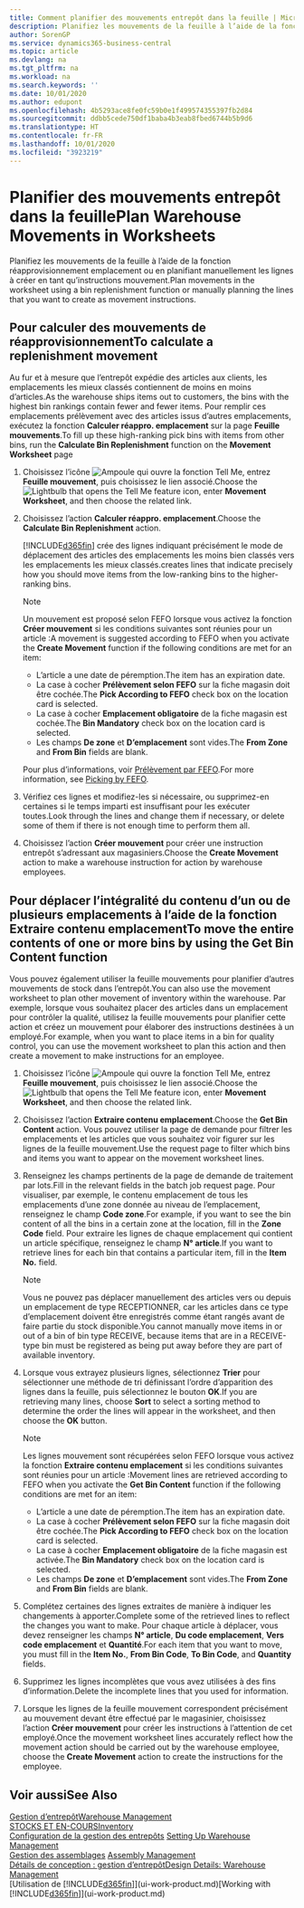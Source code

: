 ```yaml
---
title: Comment planifier des mouvements entrepôt dans la feuille | Microsoft Docs
description: Planifiez les mouvements de la feuille à l’aide de la fonction réapprovisionnement emplacement ou en planifiant manuellement les lignes à créer en tant qu’instructions mouvement.
author: SorenGP
ms.service: dynamics365-business-central
ms.topic: article
ms.devlang: na
ms.tgt_pltfrm: na
ms.workload: na
ms.search.keywords: ''
ms.date: 10/01/2020
ms.author: edupont
ms.openlocfilehash: 4b5293ace8fe0fc59b0e1f499574355397fb2d84
ms.sourcegitcommit: ddbb5cede750df1baba4b3eab8fbed6744b5b9d6
ms.translationtype: HT
ms.contentlocale: fr-FR
ms.lasthandoff: 10/01/2020
ms.locfileid: "3923219"
---
```

# <a name="plan-warehouse-movements-in-worksheets"></a><span data-ttu-id="f4f3a-103">Planifier des mouvements entrepôt dans la feuille</span><span class="sxs-lookup"><span data-stu-id="f4f3a-103">Plan Warehouse Movements in Worksheets</span></span>
<span data-ttu-id="f4f3a-104">Planifiez les mouvements de la feuille à l’aide de la fonction réapprovisionnement emplacement ou en planifiant manuellement les lignes à créer en tant qu’instructions mouvement.</span><span class="sxs-lookup"><span data-stu-id="f4f3a-104">Plan movements in the worksheet using a bin replenishment function or manually planning the lines that you want to create as movement instructions.</span></span>  

## <a name="to-calculate-a-replenishment-movement"></a><span data-ttu-id="f4f3a-105">Pour calculer des mouvements de réapprovisionnement</span><span class="sxs-lookup"><span data-stu-id="f4f3a-105">To calculate a replenishment movement</span></span>  
<span data-ttu-id="f4f3a-106">Au fur et à mesure que l’entrepôt expédie des articles aux clients, les emplacements les mieux classés contiennent de moins en moins d’articles.</span><span class="sxs-lookup"><span data-stu-id="f4f3a-106">As the warehouse ships items out to customers, the bins with the highest bin rankings contain fewer and fewer items.</span></span> <span data-ttu-id="f4f3a-107">Pour remplir ces emplacements prélèvement avec des articles issus d’autres emplacements, exécutez la fonction **Calculer réappro. emplacement** sur la page **Feuille mouvements**.</span><span class="sxs-lookup"><span data-stu-id="f4f3a-107">To fill up these high-ranking pick bins with items from other bins, run the **Calculate Bin Replenishment** function on the **Movement Worksheet** page</span></span>

1.  <span data-ttu-id="f4f3a-108">Choisissez l’icône ![Ampoule qui ouvre la fonction Tell Me](media/ui-search/search_small.png "Dites-moi ce que vous voulez faire"), entrez **Feuille mouvement**, puis choisissez le lien associé.</span><span class="sxs-lookup"><span data-stu-id="f4f3a-108">Choose the ![Lightbulb that opens the Tell Me feature](media/ui-search/search_small.png "Tell me what you want to do") icon, enter **Movement Worksheet**, and then choose the related link.</span></span>  
2.  <span data-ttu-id="f4f3a-109">Choisissez l’action **Calculer réappro. emplacement**.</span><span class="sxs-lookup"><span data-stu-id="f4f3a-109">Choose the **Calculate Bin Replenishment** action.</span></span>  

    [!INCLUDE[d365fin](includes/d365fin_md.md)] <span data-ttu-id="f4f3a-110">crée des lignes indiquant précisément le mode de déplacement des articles des emplacements les moins bien classés vers les emplacements les mieux classés.</span><span class="sxs-lookup"><span data-stu-id="f4f3a-110">creates lines that indicate precisely how you should move items from the low-ranking bins to the higher-ranking bins.</span></span>  

    > [!NOTE]  
    >  <span data-ttu-id="f4f3a-111">Un mouvement est proposé selon FEFO lorsque vous activez la fonction **Créer mouvement** si les conditions suivantes sont réunies pour un article :</span><span class="sxs-lookup"><span data-stu-id="f4f3a-111">A movement is suggested according to FEFO when you activate the **Create Movement** function if the following conditions are met for an item:</span></span>  
    >   
    >  -   <span data-ttu-id="f4f3a-112">L’article a une date de péremption.</span><span class="sxs-lookup"><span data-stu-id="f4f3a-112">The item has an expiration date.</span></span>  
    > -   <span data-ttu-id="f4f3a-113">La case à cocher **Prélèvement selon FEFO** sur la fiche magasin doit être cochée.</span><span class="sxs-lookup"><span data-stu-id="f4f3a-113">The **Pick According to FEFO** check box on the location card is selected.</span></span>  
    > -   <span data-ttu-id="f4f3a-114">La case à cocher **Emplacement obligatoire** de la fiche magasin est cochée.</span><span class="sxs-lookup"><span data-stu-id="f4f3a-114">The **Bin Mandatory** check box on the location card is selected.</span></span>  
    > -   <span data-ttu-id="f4f3a-115">Les champs **De zone** et **D’emplacement** sont vides.</span><span class="sxs-lookup"><span data-stu-id="f4f3a-115">The **From Zone** and **From Bin** fields are blank.</span></span>  

    <span data-ttu-id="f4f3a-116">Pour plus d’informations, voir [Prélèvement par FEFO](warehouse-picking-by-fefo.md).</span><span class="sxs-lookup"><span data-stu-id="f4f3a-116">For more information, see [Picking by FEFO](warehouse-picking-by-fefo.md).</span></span>  

3.  <span data-ttu-id="f4f3a-117">Vérifiez ces lignes et modifiez-les si nécessaire, ou supprimez-en certaines si le temps imparti est insuffisant pour les exécuter toutes.</span><span class="sxs-lookup"><span data-stu-id="f4f3a-117">Look through the lines and change them if necessary, or delete some of them if there is not enough time to perform them all.</span></span>  
4.  <span data-ttu-id="f4f3a-118">Choisissez l’action **Créer mouvement** pour créer une instruction entrepôt s’adressant aux magasiniers.</span><span class="sxs-lookup"><span data-stu-id="f4f3a-118">Choose the **Create Movement** action to make a warehouse instruction for action by warehouse employees.</span></span>  

## <a name="to-move-the-entire-contents-of-one-or-more-bins-by-using-the-get-bin-content-function"></a><span data-ttu-id="f4f3a-119">Pour déplacer l’intégralité du contenu d’un ou de plusieurs emplacements à l’aide de la fonction Extraire contenu emplacement</span><span class="sxs-lookup"><span data-stu-id="f4f3a-119">To move the entire contents of one or more bins by using the Get Bin Content function</span></span>  
<span data-ttu-id="f4f3a-120">Vous pouvez également utiliser la feuille mouvements pour planifier d’autres mouvements de stock dans l’entrepôt.</span><span class="sxs-lookup"><span data-stu-id="f4f3a-120">You can also use the movement worksheet to plan other movement of inventory within the warehouse.</span></span> <span data-ttu-id="f4f3a-121">Par exemple, lorsque vous souhaitez placer des articles dans un emplacement pour contrôler la qualité, utilisez la feuille mouvements pour planifier cette action et créez un mouvement pour élaborer des instructions destinées à un employé.</span><span class="sxs-lookup"><span data-stu-id="f4f3a-121">For example, when you want to place items in a bin for quality control, you can use the movement worksheet to plan this action and then create a movement to make instructions for an employee.</span></span>  

1.  <span data-ttu-id="f4f3a-122">Choisissez l’icône ![Ampoule qui ouvre la fonction Tell Me](media/ui-search/search_small.png "Dites-moi ce que vous voulez faire"), entrez **Feuille mouvement**, puis choisissez le lien associé.</span><span class="sxs-lookup"><span data-stu-id="f4f3a-122">Choose the ![Lightbulb that opens the Tell Me feature](media/ui-search/search_small.png "Tell me what you want to do") icon, enter **Movement Worksheet**, and then choose the related link.</span></span>  
2.  <span data-ttu-id="f4f3a-123">Choisissez l’action **Extraire contenu emplacement**.</span><span class="sxs-lookup"><span data-stu-id="f4f3a-123">Choose the **Get Bin Content** action.</span></span> <span data-ttu-id="f4f3a-124">Vous pouvez utiliser la page de demande pour filtrer les emplacements et les articles que vous souhaitez voir figurer sur les lignes de la feuille mouvement.</span><span class="sxs-lookup"><span data-stu-id="f4f3a-124">Use the request page to filter which bins and items you want to appear on the movement worksheet lines.</span></span>  
3.  <span data-ttu-id="f4f3a-125">Renseignez les champs pertinents de la page de demande de traitement par lots.</span><span class="sxs-lookup"><span data-stu-id="f4f3a-125">Fill in the relevant fields in the batch job request page.</span></span> <span data-ttu-id="f4f3a-126">Pour visualiser, par exemple, le contenu emplacement de tous les emplacements d’une zone donnée au niveau de l’emplacement, renseignez le champ **Code zone**.</span><span class="sxs-lookup"><span data-stu-id="f4f3a-126">For example, if you want to see the bin content of all the bins in a certain zone at the location, fill in the **Zone Code** field.</span></span> <span data-ttu-id="f4f3a-127">Pour extraire les lignes de chaque emplacement qui contient un article spécifique, renseignez le champ **N° article**.</span><span class="sxs-lookup"><span data-stu-id="f4f3a-127">If you want to retrieve lines for each bin that contains a particular item, fill in the **Item No.** field.</span></span>  

    > [!NOTE]  
    >  <span data-ttu-id="f4f3a-128">Vous ne pouvez pas déplacer manuellement des articles vers ou depuis un emplacement de type RECEPTIONNER, car les articles dans ce type d’emplacement doivent être enregistrés comme étant rangés avant de faire partie du stock disponible.</span><span class="sxs-lookup"><span data-stu-id="f4f3a-128">You cannot manually move items in or out of a bin of bin type RECEIVE, because items that are in a RECEIVE-type bin must be registered as being put away before they are part of available inventory.</span></span>  

4.  <span data-ttu-id="f4f3a-129">Lorsque vous extrayez plusieurs lignes, sélectionnez **Trier** pour sélectionner une méthode de tri définissant l’ordre d’apparition des lignes dans la feuille, puis sélectionnez le bouton **OK**.</span><span class="sxs-lookup"><span data-stu-id="f4f3a-129">If you are retrieving many lines, choose **Sort** to select a sorting method to determine the order the lines will appear in the worksheet, and then choose the **OK** button.</span></span>  

    > [!NOTE]  
    >  <span data-ttu-id="f4f3a-130">Les lignes mouvement sont récupérées selon FEFO lorsque vous activez la fonction **Extraire contenu emplacement** si les conditions suivantes sont réunies pour un article :</span><span class="sxs-lookup"><span data-stu-id="f4f3a-130">Movement lines are retrieved according to FEFO when you activate the **Get Bin Content** function if the following conditions are met for an item:</span></span>  
    >   
    >  -   <span data-ttu-id="f4f3a-131">L’article a une date de péremption.</span><span class="sxs-lookup"><span data-stu-id="f4f3a-131">The item has an expiration date.</span></span>  
    > -   <span data-ttu-id="f4f3a-132">La case à cocher **Prélèvement selon FEFO** sur la fiche magasin doit être cochée.</span><span class="sxs-lookup"><span data-stu-id="f4f3a-132">The **Pick According to FEFO** check box on the location card is selected.</span></span>  
    > -   <span data-ttu-id="f4f3a-133">La case à cocher **Emplacement obligatoire** de la fiche magasin est activée.</span><span class="sxs-lookup"><span data-stu-id="f4f3a-133">The **Bin Mandatory** check box on the location card is selected.</span></span>  
    > -   <span data-ttu-id="f4f3a-134">Les champs **De zone** et **D’emplacement** sont vides.</span><span class="sxs-lookup"><span data-stu-id="f4f3a-134">The **From Zone** and **From Bin** fields are blank.</span></span>  

5.  <span data-ttu-id="f4f3a-135">Complétez certaines des lignes extraites de manière à indiquer les changements à apporter.</span><span class="sxs-lookup"><span data-stu-id="f4f3a-135">Complete some of the retrieved lines to reflect the changes you want to make.</span></span> <span data-ttu-id="f4f3a-136">Pour chaque article à déplacer, vous devez renseigner les champs **N° article**, **Du code emplacement**, **Vers code emplacement** et **Quantité**.</span><span class="sxs-lookup"><span data-stu-id="f4f3a-136">For each item that you want to move, you must fill in the **Item No.**, **From Bin Code**, **To Bin Code**, and **Quantity** fields.</span></span>  
6.  <span data-ttu-id="f4f3a-137">Supprimez les lignes incomplètes que vous avez utilisées à des fins d’information.</span><span class="sxs-lookup"><span data-stu-id="f4f3a-137">Delete the incomplete lines that you used for information.</span></span>  
7.  <span data-ttu-id="f4f3a-138">Lorsque les lignes de la feuille mouvement correspondent précisément au mouvement devant être effectué par le magasinier, choisissez l’action **Créer mouvement** pour créer les instructions à l’attention de cet employé.</span><span class="sxs-lookup"><span data-stu-id="f4f3a-138">Once the movement worksheet lines accurately reflect how the movement action should be carried out by the warehouse employee, choose the **Create Movement** action to create the instructions for the employee.</span></span>  

## <a name="see-also"></a><span data-ttu-id="f4f3a-139">Voir aussi</span><span class="sxs-lookup"><span data-stu-id="f4f3a-139">See Also</span></span>  
[<span data-ttu-id="f4f3a-140">Gestion d’entrepôt</span><span class="sxs-lookup"><span data-stu-id="f4f3a-140">Warehouse Management</span></span>](warehouse-manage-warehouse.md)  
[<span data-ttu-id="f4f3a-141">STOCKS ET EN-COURS</span><span class="sxs-lookup"><span data-stu-id="f4f3a-141">Inventory</span></span>](inventory-manage-inventory.md)  
<span data-ttu-id="f4f3a-142">[Configuration de la gestion des entrepôts](warehouse-setup-warehouse.md)   </span><span class="sxs-lookup"><span data-stu-id="f4f3a-142">[Setting Up Warehouse Management](warehouse-setup-warehouse.md)   </span></span>  
<span data-ttu-id="f4f3a-143">[Gestion des assemblages](assembly-assemble-items.md)  </span><span class="sxs-lookup"><span data-stu-id="f4f3a-143">[Assembly Management](assembly-assemble-items.md)  </span></span>  
[<span data-ttu-id="f4f3a-144">Détails de conception : gestion d’entrepôt</span><span class="sxs-lookup"><span data-stu-id="f4f3a-144">Design Details: Warehouse Management</span></span>](design-details-warehouse-management.md)  
<span data-ttu-id="f4f3a-145">[Utilisation de [!INCLUDE[d365fin](includes/d365fin_md.md)]](ui-work-product.md)</span><span class="sxs-lookup"><span data-stu-id="f4f3a-145">[Working with [!INCLUDE[d365fin](includes/d365fin_md.md)]](ui-work-product.md)</span></span>
